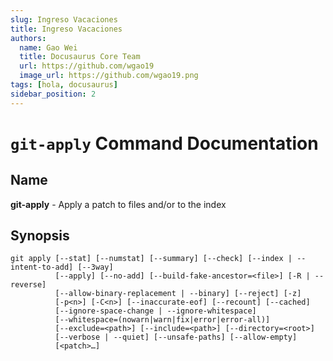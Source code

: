 ```yaml
---
slug: Ingreso Vacaciones
title: Ingreso Vacaciones
authors:
  name: Gao Wei
  title: Docusaurus Core Team
  url: https://github.com/wgao19
  image_url: https://github.com/wgao19.png
tags: [hola, docusaurus]
sidebar_position: 2
---
```



# `git-apply` Command Documentation

## Name

**git-apply** - Apply a patch to files and/or to the index

## Synopsis

```shell
git apply [--stat] [--numstat] [--summary] [--check] [--index | --intent-to-add] [--3way]
          [--apply] [--no-add] [--build-fake-ancestor=<file>] [-R | --reverse]
          [--allow-binary-replacement | --binary] [--reject] [-z]
          [-p<n>] [-C<n>] [--inaccurate-eof] [--recount] [--cached]
          [--ignore-space-change | --ignore-whitespace]
          [--whitespace=(nowarn|warn|fix|error|error-all)]
          [--exclude=<path>] [--include=<path>] [--directory=<root>]
          [--verbose | --quiet] [--unsafe-paths] [--allow-empty]
          [<patch>…]
